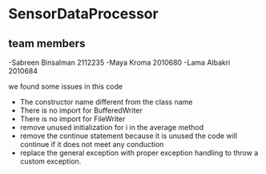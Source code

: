 # SensorDataProcessor



## team members 
-Sabreen Binsalman 2112235
-Maya Kroma 2010680
-Lama Albakri 2010684

we found some issues in this code 
- The constructor name different from the class name 
- There is no import for BufferedWriter 
- There is no import for FileWriter
- remove unused initialization for i in the average method
- remove the continue statement because it is unused the code will continue if it does not meet any conduction
- replace the general exception with proper exception handling to throw a custom exception.


